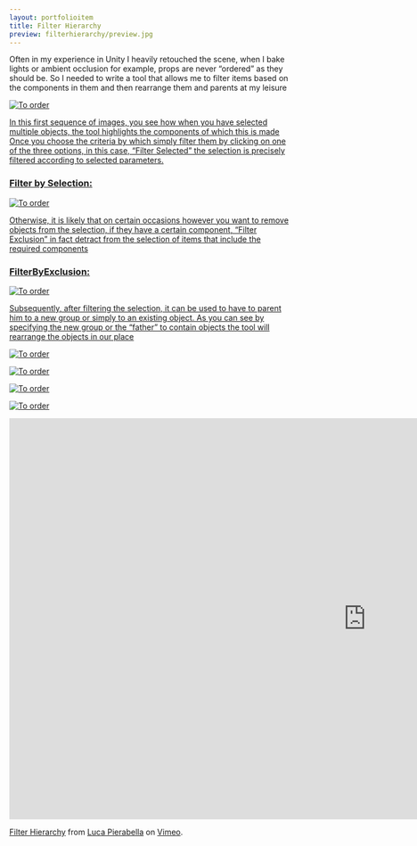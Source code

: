 ```yaml
---
layout: portfolioitem
title: Filter Hierarchy
preview: filterhierarchy/preview.jpg
---
```

Often in my experience in Unity I heavily retouched the scene, when I bake lights or ambient occlusion for example, props are never “ordered” as they should be.
So I needed to write a tool that allows me to filter items based on the components in them and then rearrange them and parents at my leisure


<!--more-->
<a href="{{ site.baseurl }}/assets/portfolio/filterhierarchy/ToOrder.jpg"><img src="{{ site.baseurl }}/assets/portfolio/filterhierarchy/ToOrder.jpg" alt="To order" style="width: auto;"/>

In this first sequence of images, you see how when you have selected multiple objects, the tool highlights the components of which this is made
Once you choose the criteria by which simply filter them by clicking on one of the three options, in this case, “Filter Selected” the selection is precisely filtered according to selected parameters.
<h3>Filter by Selection:</h3>

<a href="{{ site.baseurl }}/assets/portfolio/filterhierarchy/FilterBySelected.jpg"><img src="{{ site.baseurl }}/assets/portfolio/filterhierarchy/FilterBySelected.jpg" alt="To order" style="width: auto;"/>

Otherwise, it is likely that on certain occasions however you want to remove objects from the selection, if they have a certain component, “Filter Exclusion” in fact detract from the selection of items that include the required components
<h3>FilterByExclusion:</h3>

<a href="{{ site.baseurl }}/assets/portfolio/filterhierarchy/FilterByEsclusion.jpg"><img src="{{ site.baseurl }}/assets/portfolio/filterhierarchy/FilterByEsclusion.jpg" alt="To order" style="width: auto;"/>


Subsequently, after filtering the selection, it can be used to have to parent him to a new group or simply to an existing object.
As you can see by specifying the new group or the “father” to contain objects the tool will rearrange the objects in our place

<a href="{{ site.baseurl }}/assets/portfolio/filterhierarchy/ParentToObj.jpg"><img src="{{ site.baseurl }}/assets/portfolio/filterhierarchy/ParentToObj.jpg" alt="To order" style="width: auto;"/>

<a href="{{ site.baseurl }}/assets/portfolio/filterhierarchy/ParentToObj2.jpg"><img src="{{ site.baseurl }}/assets/portfolio/filterhierarchy/ParentToObj2.jpg" alt="To order" style="width: auto;"/>

<a href="{{ site.baseurl }}/assets/portfolio/filterhierarchy/ParentToGroup.jpg"><img src="{{ site.baseurl }}/assets/portfolio/filterhierarchy/ParentToGroup.jpg" alt="To order" style="width: auto;"/>

<a href="{{ site.baseurl }}/assets/portfolio/filterhierarchy/ParentToGroup2.jpg"><img src="{{ site.baseurl }}/assets/portfolio/filterhierarchy/ParentToGroup2.jpg" alt="To order" style="width: auto;"/>

<iframe src="https://player.vimeo.com/video/166687701" width="1280" height="720" frameborder="0" webkitallowfullscreen mozallowfullscreen allowfullscreen></iframe>
<p><a href="https://vimeo.com/166687701">Filter Hierarchy</a> from <a href="https://vimeo.com/user1489637">Luca Pierabella</a> on <a href="https://vimeo.com">Vimeo</a>.</p>